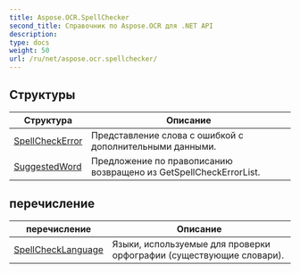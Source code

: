 ```yaml
---
title: Aspose.OCR.SpellChecker
second_title: Справочник по Aspose.OCR для .NET API
description: 
type: docs
weight: 50
url: /ru/net/aspose.ocr.spellchecker/
---
```



## Структуры

| Структура | Описание |
| --- | --- |
| [SpellCheckError](./spellcheckerror/) | Представление слова с ошибкой с дополнительными данными. |
| [SuggestedWord](./suggestedword/) | Предложение по правописанию возвращено из GetSpellCheckErrorList. |
## перечисление

| перечисление | Описание |
| --- | --- |
| [SpellCheckLanguage](./spellchecklanguage/) | Языки, используемые для проверки орфографии (существующие словари). |


